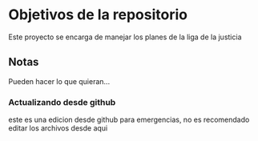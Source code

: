 # Objetivos de la repositorio

Este proyecto se encarga de manejar los planes de la liga de la justicia


## Notas
Pueden hacer lo que quieran...

### Actualizando desde github

este es una edicion desde github para emergencias, no es recomendado editar los archivos desde aqui
